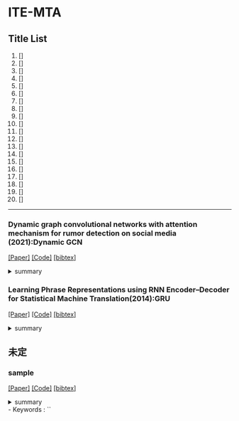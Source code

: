 # ITE-MTA


## Title List

1. []
2. []
3. []
4. []
5. []
6. []
7. []
8. []
9. []
10. []
11. []
12. []
13. []
14. []
15. []
16. []
17. []
18. []
19. []
20. []

---


### Dynamic graph convolutional networks with attention mechanism for rumor detection on social media (2021):Dynamic GCN
[[Paper]](https://journals.plos.org/plosone/article?id=10.1371/journal.pone.0256039)
[[Code]](https://github.com/JihoChoi/dynamic-gcn)
[[bibtex]](https://journals.plos.org/plosone/article/citation?id=10.1371/journal.pone.0256039)
<details><summary>summary</summary><div>
離散動的グラフを用いてフェイクニュースを検出する手法．ベースライン．
</div></details> 

### Learning Phrase Representations using RNN Encoder–Decoder for Statistical Machine Translation(2014):GRU
[[Paper]](https://aclanthology.org/D14-1179.pdf)
[[Code]]()
[[bibtex]](https://aclanthology.org/D14-1179/)
<details><summary>summary</summary><div>
Gated Reccurent Unit
</div></details> 

##  未定
### sample
[[Paper]]()
[[Code]]()
[[bibtex]]()
<details><summary>summary</summary><div>
  
</div></details> 
- Keywords : ``


